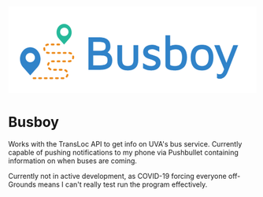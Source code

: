 ![logo](https://raw.githubusercontent.com/KartikChugh/Busboy/master/busboy.PNG)

# Busboy
Works with the TransLoc API to get info on UVA's bus service. Currently capable of pushing notifications to my phone via Pushbullet containing information on when buses are coming.

Currently not in active development, as COVID-19 forcing everyone off-Grounds means I can't really test run the program effectively.
